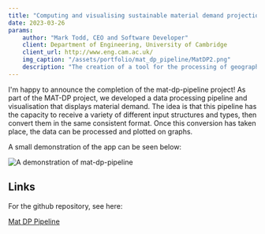 ```yaml
---
title: "Computing and visualising sustainable material demand projections"
date: 2023-03-26
params:
    author: "Mark Todd, CEO and Software Developer"
    client: Department of Engineering, University of Cambridge
    client_url: http://www.eng.cam.ac.uk/
    img_caption: "/assets/portfolio/mat_dp_pipeline/MatDP2.png"
    description: "The creation of a tool for the processing of geographic data detailing material use"
---
```


I'm happy to announce the completion of the mat-dp-pipeline project! As part of the MAT-DP project, we developed a data processing pipeline and visualisation that displays material demand. The idea is that this pipeline has the capacity to receive a variety of different input structures and types, then convert them in the same consistent format. Once this conversion has taken place, the data can be processed and plotted on graphs. 

A small demonstration of the app can be seen below: 

<img src="/assets/portfolio/mat_dp_pipeline/demonstration.png" alt="A demonstration of mat-dp-pipeline">


## Links

For the github repository, see here:

[Mat DP Pipeline](https://github.com/Mat-dp/mat-dp-pipeline)

